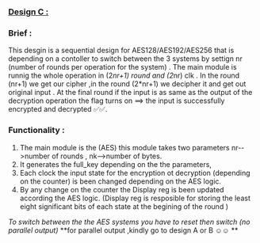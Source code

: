 ### **[Design C :](https://github.com/Abdelrahman-Adel610/Full_AES-Verilog/tree/master/Full_AES%20design%20C)**
### Brief :
This desgin is a sequential design for AES128/AES192/AES256 that is depending on a contoller to switch between the 3 systems by settign nr (number of rounds per operation for the system) .
The main module is runnig the whole operation in (2*nr+1) round and (2*nr) clk .
In the round (nr+1)  we get our cipher ,in the round (2*nr+1) we decipher it and get out original input .
At the final round if the input is as same as the output of the decryption operation the flag turns on ==> the input is successfully encrypted and decrypted  :white_check_mark::white_check_mark:.  
### Functionality :
1. The main module is the (AES) this module takes two parameters nr-->number of rounds , nk-->number of bytes.
2. It generates the full_key depending on the the parameters,
3. Each clock the input state for the encryption ot decryption (depending on the counter) is been changed depending on the AES logic.
4. By any change on the counter the Display reg is been updated according the AES logic. (Display reg is resposible for storing the least eight significant bits of each state at the begining of the round )

_To switch between the the AES systems you have to reset then switch (no parallel output)_
**for parallel output ,kindly go to design A or B :relaxed::relaxed: **
